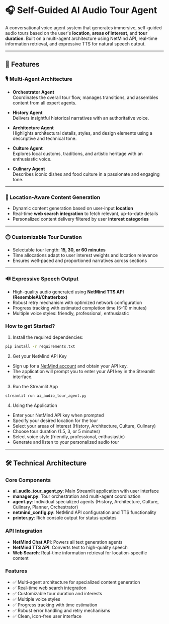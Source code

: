 # 🎧 Self-Guided AI Audio Tour Agent

A conversational voice agent system that generates immersive, self-guided audio tours based on the user's **location**, **areas of interest**, and **tour duration**. Built on a multi-agent architecture using NetMind API, real-time information retrieval, and expressive TTS for natural speech output.

---

## 🚀 Features

### 🎙️ Multi-Agent Architecture

- **Orchestrator Agent**  
  Coordinates the overall tour flow, manages transitions, and assembles content from all expert agents.

- **History Agent**  
  Delivers insightful historical narratives with an authoritative voice.

- **Architecture Agent**  
  Highlights architectural details, styles, and design elements using a descriptive and technical tone.

- **Culture Agent**  
  Explores local customs, traditions, and artistic heritage with an enthusiastic voice.

- **Culinary Agent**  
  Describes iconic dishes and food culture in a passionate and engaging tone.

---

### 📍 Location-Aware Content Generation

- Dynamic content generation based on user-input **location**
- Real-time **web search integration** to fetch relevant, up-to-date details
- Personalized content delivery filtered by user **interest categories**

---

### ⏱️ Customizable Tour Duration

- Selectable tour length: **15, 30, or 60 minutes**
- Time allocations adapt to user interest weights and location relevance
- Ensures well-paced and proportioned narratives across sections

---

### 🔊 Expressive Speech Output

- High-quality audio generated using **NetMind TTS API (ResembleAI/Chatterbox)**
- Robust retry mechanism with optimized network configuration
- Progress tracking with estimated completion time (5-10 minutes)
- Multiple voice styles: friendly, professional, enthusiastic

### How to get Started?

1. Install the required dependencies:

```bash
pip install -r requirements.txt
```

2. Get your NetMind API Key

- Sign up for a [NetMind account](https://api.netmind.ai/) and obtain your API key.
- The application will prompt you to enter your API key in the Streamlit interface.

3. Run the Streamlit App
```bash
streamlit run ai_audio_tour_agent.py
```

4. Using the Application

- Enter your NetMind API key when prompted
- Specify your desired location for the tour
- Select your areas of interest (History, Architecture, Culture, Culinary)
- Choose tour duration (1.5, 3, or 5 minutes)
- Select voice style (friendly, professional, enthusiastic)
- Generate and listen to your personalized audio tour

---

## 🛠️ Technical Architecture

### Core Components

- **ai_audio_tour_agent.py**: Main Streamlit application with user interface
- **manager.py**: Tour orchestration and multi-agent coordination
- **agent.py**: Individual specialized agents (History, Architecture, Culture, Culinary, Planner, Orchestrator)
- **netmind_config.py**: NetMind API configuration and TTS functionality
- **printer.py**: Rich console output for status updates

### API Integration

- **NetMind Chat API**: Powers all text generation agents
- **NetMind TTS API**: Converts text to high-quality speech
- **Web Search**: Real-time information retrieval for location-specific content

### Features

- ✅ Multi-agent architecture for specialized content generation
- ✅ Real-time web search integration
- ✅ Customizable tour duration and interests
- ✅ Multiple voice styles
- ✅ Progress tracking with time estimation
- ✅ Robust error handling and retry mechanisms
- ✅ Clean, icon-free user interface

